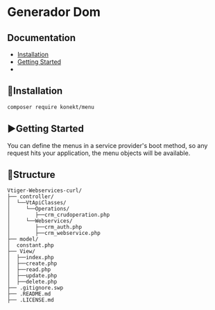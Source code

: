 # Generador Dom

## Documentation

* [Installation](#installation)
* [Getting Started](#getting-started)
* 
## 💾Installation

```bash
composer require konekt/menu
```

## ▶️Getting Started

You can define the menus in a service provider's boot method, so any request hits your
application, the menu objects will be available.

## 📂Structure
```
Vtiger-Webservices-curl/
├── controller/
│  └──VtApiClasses/
│     └──Operations/
│        ├──crm_crudoperation.php
│     └──Webservices/
│        ├──crm_auth.php
│        ├──crm_webservice.php
├── model/
│  constant.php
├── View/
│  ├──index.php
│  ├──create.php
│  ├──read.php
│  ├──update.php
│  ├──delete.php
├── .gitignore.swp
├── .README.md
├── .LICENSE.md

